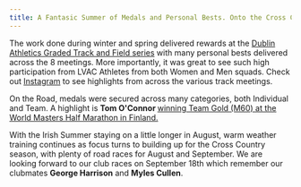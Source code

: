 ```yaml
---
title: A Fantasic Summer of Medals and Personal Bests. Onto the Cross Country.
---
```


<p>The work done during winter and spring delivered rewards at the <a href="https://graded.dublinathletics.com/fixtures.php "target="_blank" rel="noopener noreferrer"> Dublin Athletics Graded Track and Field series</a> with many personal bests delivered across the 8 meetings. More importantly, it was great to see such high participation from LVAC Athletes from both Women and Men squads. Check out <a href="https://www.instagram.com/liffeyvalleyac/"target="_blank" rel="noopener noreferrer">Instagram</a> to see highlights from across the various track meetings.</p> 

<p>On the Road, medals were secured across many categories, both Individual and Team. A highlight is <b>Tom O'Connor </b><a href="/news/2022/07/10/WMA-Half-Marathon/"target="_blank" rel="noopener noreferrer">winning Team Gold (M60) at the World Masters Half Marathon in Finland.</a></p>

<p>With the Irish Summer staying on a little longer in August, warm weather training continues as focus turns to building up for the Cross Country season, with plenty of road races for August and September. We are looking forward to our club races on September 18th which remember our clubmates <b>George Harrison</b> and <b>Myles Cullen</b>.</p>
